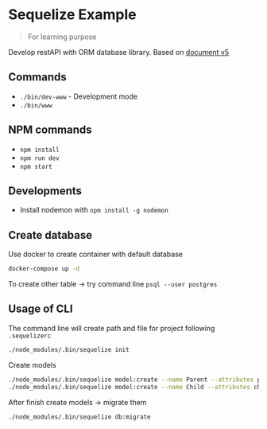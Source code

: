 # Sequelize Example

> For learning purpose

Develop restAPI with ORM database library. Based on [document v5](https://sequelize.org/master/index.html)

## Commands

- `./bin/dev-www` - Development mode
- `./bin/www`

## NPM commands

- `npm install`
- `npm run dev`
- `npm start`

## Developments

- Install nodemon with `npm install -g nodemon`

## Create database

Use docker to create container with default database

```bash
docker-compose up -d
```

To create other table -> try command line `psql --user postgres`

## Usage of CLI

The command line will create path and file for project following `.sequelizerc`

```bash
./node_modules/.bin/sequelize init
```

Create models

```bash
./node_modules/.bin/sequelize model:create --name Parent --attributes parent_name:string
./node_modules/.bin/sequelize model:create --name Child --attributes child_name:string,at_home:boolean
```

After finish create models -> migrate them

```bash
./node_modules/.bin/sequelize db:migrate
```

